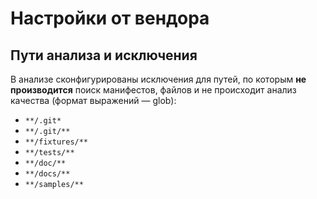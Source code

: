 # Настройки от вендора


## Пути анализа и исключения

В анализе сконфигурированы исключения для путей, по которым **не производится** поиск манифестов, файлов и не происходит анализ качества (формат выражений — glob):

- `**/.git*`
- `**/.git/**`
- `**/fixtures/**`
- `**/tests/**`
- `**/doc/**`
- `**/docs/**`
- `**/samples/**`
